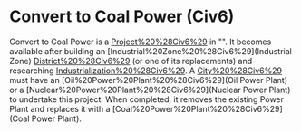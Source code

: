 # Convert to Coal Power (Civ6)

Convert to Coal Power is a [Project%20%28Civ6%29](project) in "". It becomes available after building an [Industrial%20Zone%20%28Civ6%29](Industrial Zone) [District%20%28Civ6%29](district) (or one of its replacements) and researching [Industrialization%20%28Civ6%29](Industrialization).
A [City%20%28Civ6%29](city) must have an [Oil%20Power%20Plant%20%28Civ6%29](Oil Power Plant) or a [Nuclear%20Power%20Plant%20%28Civ6%29](Nuclear Power Plant) to undertake this project. When completed, it removes the existing Power Plant and replaces it with a [Coal%20Power%20Plant%20%28Civ6%29](Coal Power Plant).